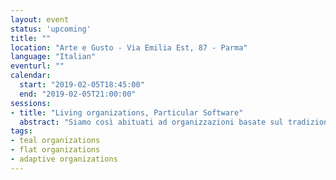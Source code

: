 ```yaml
---
layout: event
status: 'upcoming'
title: ""
location: "Arte e Gusto - Via Emilia Est, 87 - Parma"
language: "Italian"
eventurl: ""
calendar:
  start: "2019-02-05T18:45:00"
  end: "2019-02-05T21:00:00"
sessions:
- title: "Living organizations, Particular Software"
  abstract: "Siamo così abituati ad organizzazioni basate sul tradizionale organigramma che diamo per scontato che sia l'unica opzione. Un approccio differente è possibile? Quando sono entrato in Particular, era un'organizzazione tradizionale, sebbene distribuita. Avevamo manager e una gerarchia. Un anno dopo la decisione di rivoluzionare tutto. La miglior decisione di sempre. Intraprenderemo un viaggio che ci permetterà di scoprire che un modello organizzativo diverso è possibile, che un processo decisionale dall'alto verso il basso non è l'unica opzione e che possiamo organizzare la vita lavorativa intorno a quella privata in funzione di un ottimo life-work balance"
tags:
- teal organizations
- flat organizations
- adaptive organizations
---
```

